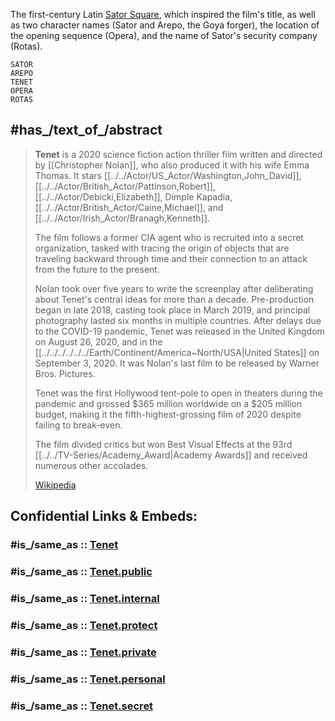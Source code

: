 
The first-century Latin [Sator Square](https://en.wikipedia.org/wiki/Sator_Square "Sator Square"), which inspired the film's title, 
as well as two character names (Sator and Arepo, the Goya forger), 
the location of the opening sequence (Opera), 
and the name of Sator's security company (Rotas). 

```
SATOR
AREPO
TENET
OPERA
ROTAS
```


## #has_/text_of_/abstract 

> **Tenet** is a 2020 science fiction action thriller film written and directed by [[Christopher Nolan]], 
> who also produced it with his wife Emma Thomas. 
> It stars [[../../Actor/US_Actor/Washington,John_David]], [[../../Actor/British_Actor/Pattinson,Robert]], [[../../Actor/Debicki,Elizabeth]], Dimple Kapadia, [[../../Actor/British_Actor/Caine,Michael]], and [[../../Actor/Irish_Actor/Branagh,Kenneth]]. 
> 
> The film follows a former CIA agent who is recruited into a secret organization, 
> tasked with tracing the origin of objects that are traveling backward through time 
> and their connection to an attack from the future to the present.
>
> Nolan took over five years to write the screenplay 
> after deliberating about Tenet's central ideas for more than a decade. 
> Pre-production began in late 2018, casting took place in March 2019, 
> and principal photography lasted six months in multiple countries. 
> After delays due to the COVID-19 pandemic, 
> Tenet was released in the United Kingdom on August 26, 2020, 
> and in the [[../../../../../../Earth/Continent/America~North/USA|United States]] on September 3, 2020. 
> It was Nolan's last film to be released by Warner Bros. Pictures.
>
> Tenet was the first Hollywood tent-pole to open in theaters during the pandemic 
> and grossed $365 million worldwide on a $205 million budget, 
> making it the fifth-highest-grossing film of 2020 despite failing to break-even. 
> 
> The film divided critics but won Best Visual Effects at the 93rd [[../../TV-Series/Academy_Award|Academy Awards]] 
> and received numerous other accolades.
>
> [Wikipedia](https://en.wikipedia.org/wiki/Tenet%20(film)) 


## Confidential Links & Embeds: 

### #is_/same_as :: [Tenet](/_Standards/Society/Communication/Media/Movie/Movie-Genre/Thriller-Movie/Tenet.md) 

### #is_/same_as :: [Tenet.public](/_public/Society/Communication/Media/Movie/Movie-Genre/Thriller-Movie/Tenet.public.md) 

### #is_/same_as :: [Tenet.internal](/_internal/Society/Communication/Media/Movie/Movie-Genre/Thriller-Movie/Tenet.internal.md) 

### #is_/same_as :: [Tenet.protect](/_protect/Society/Communication/Media/Movie/Movie-Genre/Thriller-Movie/Tenet.protect.md) 

### #is_/same_as :: [Tenet.private](/_private/Society/Communication/Media/Movie/Movie-Genre/Thriller-Movie/Tenet.private.md) 

### #is_/same_as :: [Tenet.personal](/_personal/Society/Communication/Media/Movie/Movie-Genre/Thriller-Movie/Tenet.personal.md) 

### #is_/same_as :: [Tenet.secret](/_secret/Society/Communication/Media/Movie/Movie-Genre/Thriller-Movie/Tenet.secret.md)

